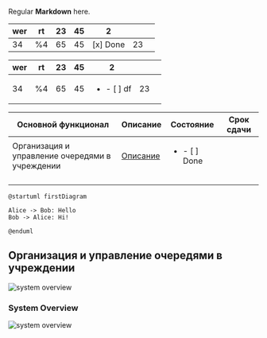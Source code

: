 Regular **Markdown** here.

| wer | rt  | 23  | 45  | 2        |     |     |
| --- | --- | --- | --- | -------- | --- | --- |
| 34  | %4  | 65  | 45  | <ul style="display:table-row"><li style="display: table-cell;vertical-align: middle;"> [x] Done</li></ul> | 23  |
 

| wer | rt  | 23  | 45  | 2                          |     |     |
| --- | --- | --- | --- | -------------------------- | --- | --- |
| 34  | %4  | 65  | 45  | <ul><li>- [ ] df</li></ul> | 23  |     |
 

| Основной функционал                             | Описание                                                      | Состояние                     | Срок сдачи |
| ----------------------------------------------- | ------------------------------------------------------------- | ----------------------------- | ---------- |
| Организация и управление очередями в учреждении | [Описание](##организация-и-управление-очередями-в-учреждении) | <ul><li>- [ ]  Done</li></ul> |            |
|                                                 |                                                               |                               |            |
|                                                 |                                                               |                               |            |
|                                                 |                                                               |                               |            |




```plantuml
@startuml firstDiagram

Alice -> Bob: Hello
Bob -> Alice: Hi!
		
@enduml
```

## Организация и управление очередями в учреждении


![system overview](http://www.auto-sys.su:8080/proxy?cache=no&src=https://raw.githubusercontent.com/vasyagaga/markdown-test/master/diagrams/dig.puml)

### System Overview

![system overview](http://www.auto-sys.su:8080/proxy?cache=no&src=https://raw.githubusercontent.com/vasyagaga/markdown-test/master/diagrams/dig.puml)
